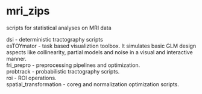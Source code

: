 # mri_zips
scripts for statistical analyses on MRI data

dsi                     - deterministic tractography scripts  
esTOYmator              - task based visualiztion toolbox. It simulates basic GLM design aspects like collinearity, partial models and noise in a visual and interactive manner.  
fri_prepro              - preprocessing pipelines and optimization.  
probtrack               - probabilistic tractography scripts.  
roi                     - ROI operations.  
spatial_transformation  - coreg and normalization optimization scripts.
